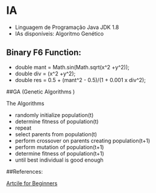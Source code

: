 # IA
* Linguagem de Programação Java JDK 1.8
* IAs disponíveis: Algoritmo Genético

## Binary F6 Function:

- double mant = Math.sin(Math.sqrt(x^2 +y^2));
- double div = (x^2 +y^2);
- double res = 0.5 + (mant^2 - 0.5)/(1 + 0.001 x div^2);


##GA (Genetic Algorithms )

The Algorithms

- randomly initialize population(t)
- determine fitness of population(t)
- repeat
- select parents from population(t)
- perform crossover on parents creating population(t+1)
- perform mutation of population(t+1)
- determine fitness of population(t+1)
- until best individual is good enough

##References:

[Artcile for Beginners](http://www.doc.ic.ac.uk/~nd/surprise_96/journal/vol1/hmw/article1.html)
